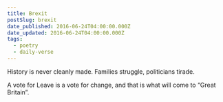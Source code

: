 ```yaml
---
title: Brexit
postSlug: brexit
date_published: 2016-06-24T04:00:00.000Z
date_updated: 2016-06-24T04:00:00.000Z
tags:
  - poetry
  - daily-verse
---
```


History is never cleanly made.
Families struggle, politicians tirade.

A vote for Leave is a vote for change,
and that is what will come to “Great Britain”.
